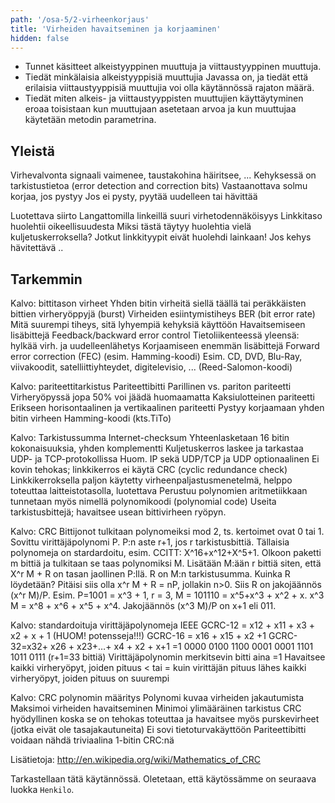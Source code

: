 ```yaml
---
path: '/osa-5/2-virheenkorjaus'
title: 'Virheiden havaitseminen ja korjaaminen'
hidden: false
---
```



<text-box variant='learningObjectives' name='Oppimistavoitteet'>

- Tunnet käsitteet alkeistyyppinen muuttuja ja viittaustyyppinen muuttuja.
-  Tiedät minkälaisia alkeistyyppisiä muuttujia Javassa on, ja tiedät että erilaisia viittaustyyppisiä muuttujia voi olla käytännössä rajaton määrä.
-  Tiedät miten alkeis- ja viittaustyyppisten muuttujien käyttäytyminen eroaa toisistaan kun muuttujaan asetetaan arvoa ja kun muuttujaa käytetään metodin parametrina.

</text-box>

## Yleistä

Virhevalvonta
  signaali vaimenee, taustakohina häiritsee, ...
  Kehyksessä on tarkistustietoa (error detection and correction bits)
  Vastaanottava solmu korjaa, jos pystyy
  Jos ei pysty, pyytää uudelleen tai hävittää 
  
  Luotettava siirto
  Langattomilla linkeillä suuri virhetodennäköisyys
  Linkkitaso huolehtii oikeellisuudesta
  Miksi tästä täytyy huolehtia vielä kuljetuskerroksella?
  Jotkut linkkityypit eivät huolehdi lainkaan!
  Jos kehys hävitettävä .. 
  

## Tarkemmin

Kalvo: bittitason virheet
Yhden bitin virheitä siellä täällä tai peräkkäisten bittien virheryöppyjä (burst)
 Virheiden esiintymistiheys BER (bit error rate)
 Mitä suurempi tiheys, sitä lyhyempiä kehyksiä käyttöön 
 Havaitsemiseen lisäbittejä
 Feedback/backward error control
 Tietoliikenteessä yleensä: hylkää virh. ja uudelleenlähetys
 Korjaamiseen enemmän lisäbittejä 
 Forward error correction (FEC) (esim. Hamming-koodi)
 Esim. CD, DVD, Blu-Ray, viivakoodit, satelliittiyhteydet, digitelevisio, ...  (Reed-Salomon-koodi)

Kalvo: pariteettitarkistus
Pariteettibitti
  Parillinen vs. pariton pariteetti
  Virheryöpyssä jopa 50% voi jäädä huomaamatta
Kaksiulotteinen pariteetti
  Erikseen horisontaalinen ja vertikaalinen pariteetti
  Pystyy korjaamaan yhden bitin virheen
Hamming-koodi (kts.TiTo)

Kalvo: Tarkistussumma
Internet-checksum
  Yhteenlasketaan 16 bitin kokonaisuuksia, yhden komplementti
  Kuljetuskerros laskee ja tarkastaa UDP- ja TCP-protokollissa
  Huom. IP sekä UDP/TCP ja UDP optionaalinen
  Ei kovin tehokas;  linkkikerros ei käytä
CRC (cyclic redundance check)
  Linkkikerroksella paljon käytetty virheenpaljastusmenetelmä, 
  helppo toteuttaa laitteistotasolla, luotettava
  Perustuu polynomien aritmetiikkaan 
  tunnetaan myös nimellä polynomikoodi (polynomial code)
  Useita tarkistusbittejä; havaitsee usean bittivirheen ryöpyn. 
  
Kalvo: CRC
Bittijonot tulkitaan polynomeiksi mod 2, ts. kertoimet ovat 0 tai 1. 
Sovittu virittäjäpolynomi P. P:n aste r+1, jos r tarkistusbittiä. Tällaisia polynomeja on stardardoitu, esim. 
   CCITT: X^16+x^12+X^5+1.
Olkoon paketti m bittiä ja tulkitaan se taas polynomiksi M. 
Lisätään M:ään r bittiä siten, että X^r M + R on tasan jaollinen P:llä. 
R on M:n tarkistusumma. 
Kuinka R löydetään? 
Pitäisi siis olla x^r M + R = nP, jollakin n>0. 
Siis R on jakojäännös (x^r M)/P. 
Esim. P=1001 = x^3 + 1, r = 3, 
M = 101110 = x^5+x^3 + x^2 + x.
x^3 M = x^8 + x^6 + x^5 + x^4. 
Jakojäännös (x^3 M)/P on x+1 eli 011.  

Kalvo: standardoituja virittäjäpolynomeja IEEE
GCRC-12 = x12 + x11 + x3 + x2 + x + 1  (HUOM! potensseja!!!)
GCRC-16 = x16 + x15 + x2 +1
GCRC-32=x32+ x26 + x23+…+ x4 + x2 + x+1 
            =1 0000 0100 1100 0001 0001 1101 1011 0111
				(r+1=33 bittiä)
Virittäjäpolynomin merkitsevin bitti aina =1
Havaitsee
   kaikki virheryöpyt, joiden pituus < tai =  kuin virittäjän pituus
   lähes kaikki virheryöpyt, joiden pituus on suurempi
   
   
Kalvo: CRC polynomin määritys
Polynomi kuvaa virheiden jakautumista
Maksimoi virheiden havaitseminen
Minimoi ylimääräinen tarkistus
CRC hyödyllinen koska se on tehokas toteuttaa ja havaitsee myös purskevirheet (jotka eivät ole tasajakautuneita)
Ei sovi tietoturvakäyttöön
Pariteettibitti voidaan nähdä triviaalina 1-bitin CRC:nä

Lisätietoja: http://en.wikipedia.org/wiki/Mathematics_of_CRC



 








Tarkastellaan tätä käytännössä. Oletetaan, että käytössämme on seuraava luokka `Henkilo`.

<quiz id='3a28a6ee-2504-44c5-957d-1dbd9e9533af'></quiz>

